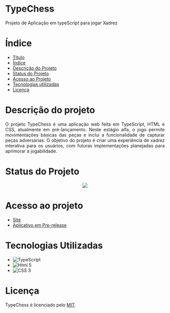 # TypeChess

Projeto de Aplicação em typeScript para jogar Xadrez

# Índice

- [Título](#Xadrez-em-TypeScript)
- [Índice](#índice)
- [Descrição do Projeto](#Descrição-do-projeto)
- [Status do Projeto](#Status-do-Projeto)
- [Acesso ao Projeto](#acesso-ao-projeto)
- [Tecnologias utilizadas](#Tecnologias-Utilizadas)
- [Licença](#Licença)

# Descrição do projeto

<p align="justify">O projeto TypeChess é uma aplicação web feita em TypeScript, HTML e CSS, atualmente em pré-lançamento. Neste estágio alfa, o jogo permite movimentações básicas das peças e inclui a funcionalidade de capturar peças adversárias. O objetivo do projeto é criar uma experiência de xadrez interativa para os usuários, com futuras implementações planejadas para aprimorar a jogabilidade.</p>

# Status do Projeto

<p align="center">
<img loading="lazy" src="https://img.shields.io/static/v1?label=STATUS&message=EM-DESEMVOLVIMENTO&color=RED&style=for-the-badge"/>
</p>

# Acesso ao projeto

- [Site](https://type-chess.vercel.app)
- [Aplicativo em Pre-release ](https://github.com/bruno-rodrigues0/type-chess/tags)

# Tecnologias Utilizadas

- ![TypeScript](https://img.shields.io/badge/TypeScript-007ACC?style=for-the-badge&logo=typescript&logoColor=white)
- ![Html 5](https://img.shields.io/badge/HTML5-E34F26?style=for-the-badge&logo=html5&logoColor=white)
- ![CSS 3](https://img.shields.io/badge/CSS3-1572B6?style=for-the-badge&logo=css3&logoColor=white)

# Licença

TypeChess é licenciado pelo <a href="LICENSE">MIT</a>.


